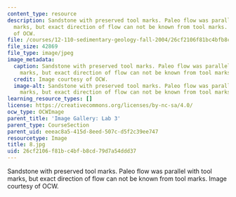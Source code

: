 ```yaml
---
content_type: resource
description: Sandstone with preserved tool marks. Paleo flow was parallel with tool
  marks, but exact direction of flow can not be known from tool marks. Image courtesy
  of OCW.
file: /courses/12-110-sedimentary-geology-fall-2004/26cf2106f81bc4bfb8cd79d7a54ddd37_8.jpg
file_size: 42869
file_type: image/jpeg
image_metadata:
  caption: Sandstone with preserved tool marks. Paleo flow was parallel with tool
    marks, but exact direction of flow can not be known from tool marks.
  credit: Image courtesy of OCW.
  image-alt: Sandstone with preserved tool marks. Paleo flow was parallel with tool
    marks, but exact direction of flow can not be known from tool marks.
learning_resource_types: []
license: https://creativecommons.org/licenses/by-nc-sa/4.0/
ocw_type: OCWImage
parent_title: 'Image Gallery: Lab 3'
parent_type: CourseSection
parent_uid: eeeac8a5-415d-8eed-507c-d5f2c39ee747
resourcetype: Image
title: 8.jpg
uid: 26cf2106-f81b-c4bf-b8cd-79d7a54ddd37
---
```

Sandstone with preserved tool marks. Paleo flow was parallel with tool marks, but exact direction of flow can not be known from tool marks. Image courtesy of OCW.